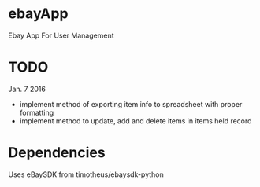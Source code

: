 # ebayApp
Ebay App For User Management  

# TODO
Jan. 7 2016
- implement method of exporting item info to spreadsheet with proper formatting
- implement method to update, add and delete items in items held record


# Dependencies
Uses eBaySDK from timotheus/ebaysdk-python
